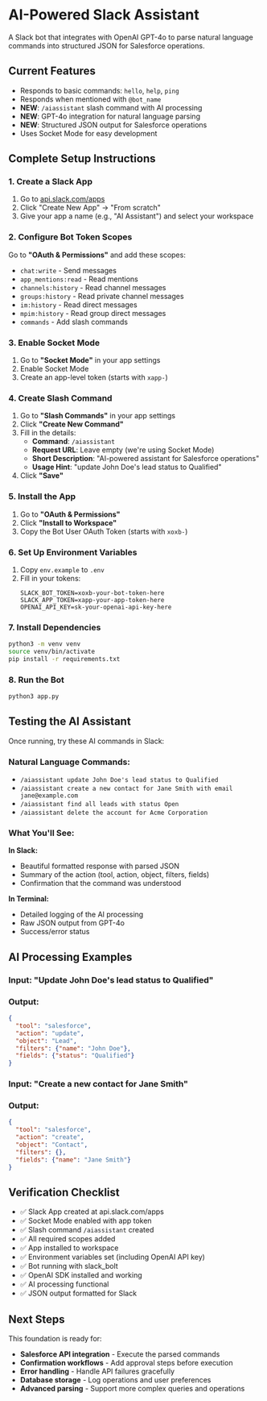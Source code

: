 # AI-Powered Slack Assistant

A Slack bot that integrates with OpenAI GPT-4o to parse natural language commands into structured JSON for Salesforce operations.

## Current Features

- Responds to basic commands: `hello`, `help`, `ping`
- Responds when mentioned with `@bot_name`
- **NEW**: `/aiassistant` slash command with AI processing
- **NEW**: GPT-4o integration for natural language parsing
- **NEW**: Structured JSON output for Salesforce operations
- Uses Socket Mode for easy development

## Complete Setup Instructions

### 1. Create a Slack App

1. Go to [api.slack.com/apps](https://api.slack.com/apps)
2. Click "Create New App" → "From scratch"
3. Give your app a name (e.g., "AI Assistant") and select your workspace

### 2. Configure Bot Token Scopes

Go to **"OAuth & Permissions"** and add these scopes:
- `chat:write` - Send messages
- `app_mentions:read` - Read mentions
- `channels:history` - Read channel messages
- `groups:history` - Read private channel messages
- `im:history` - Read direct messages
- `mpim:history` - Read group direct messages
- `commands` - Add slash commands

### 3. Enable Socket Mode

1. Go to **"Socket Mode"** in your app settings
2. Enable Socket Mode
3. Create an app-level token (starts with `xapp-`)

### 4. Create Slash Command

1. Go to **"Slash Commands"** in your app settings
2. Click **"Create New Command"**
3. Fill in the details:
   - **Command**: `/aiassistant`
   - **Request URL**: Leave empty (we're using Socket Mode)
   - **Short Description**: "AI-powered assistant for Salesforce operations"
   - **Usage Hint**: "update John Doe's lead status to Qualified"
4. Click **"Save"**

### 5. Install the App

1. Go to **"OAuth & Permissions"**
2. Click **"Install to Workspace"**
3. Copy the Bot User OAuth Token (starts with `xoxb-`)

### 6. Set Up Environment Variables

1. Copy `env.example` to `.env`
2. Fill in your tokens:
   ```
   SLACK_BOT_TOKEN=xoxb-your-bot-token-here
   SLACK_APP_TOKEN=xapp-your-app-token-here
   OPENAI_API_KEY=sk-your-openai-api-key-here
   ```

### 7. Install Dependencies

```bash
python3 -m venv venv
source venv/bin/activate
pip install -r requirements.txt
```

### 8. Run the Bot

```bash
python3 app.py
```

## Testing the AI Assistant

Once running, try these AI commands in Slack:

### Natural Language Commands:
- `/aiassistant update John Doe's lead status to Qualified`
- `/aiassistant create a new contact for Jane Smith with email jane@example.com`
- `/aiassistant find all leads with status Open`
- `/aiassistant delete the account for Acme Corporation`

### What You'll See:

**In Slack:**
- Beautiful formatted response with parsed JSON
- Summary of the action (tool, action, object, filters, fields)
- Confirmation that the command was understood

**In Terminal:**
- Detailed logging of the AI processing
- Raw JSON output from GPT-4o
- Success/error status

## AI Processing Examples

### Input: "Update John Doe's lead status to Qualified"
### Output:
```json
{
  "tool": "salesforce",
  "action": "update",
  "object": "Lead",
  "filters": {"name": "John Doe"},
  "fields": {"status": "Qualified"}
}
```

### Input: "Create a new contact for Jane Smith"
### Output:
```json
{
  "tool": "salesforce",
  "action": "create",
  "object": "Contact",
  "filters": {},
  "fields": {"name": "Jane Smith"}
}
```

## Verification Checklist

- ✅ Slack App created at api.slack.com/apps
- ✅ Socket Mode enabled with app token
- ✅ Slash command `/aiassistant` created
- ✅ All required scopes added
- ✅ App installed to workspace
- ✅ Environment variables set (including OpenAI API key)
- ✅ Bot running with slack_bolt
- ✅ OpenAI SDK installed and working
- ✅ AI processing functional
- ✅ JSON output formatted for Slack

## Next Steps

This foundation is ready for:
- **Salesforce API integration** - Execute the parsed commands
- **Confirmation workflows** - Add approval steps before execution
- **Error handling** - Handle API failures gracefully
- **Database storage** - Log operations and user preferences
- **Advanced parsing** - Support more complex queries and operations 